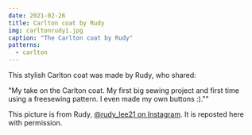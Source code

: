 ```yaml
---
date: 2021-02-26
title: Carlton coat by Rudy
img: carltonrudy1.jpg
caption: "The Carlton coat by Rudy"
patterns:
  - carlton
---
```


This stylish Carlton coat was made by Rudy, who shared:

"My take on the Carlton coat. My first big sewing project and first time using a freesewing pattern. I even made my own buttons :).""

<Note>
  
This picture is from Rudy, [@rudy_lee21 on Instagram](https://www.instagram.com/rudy_lee21). It is reposted here with permission.

</Note>
